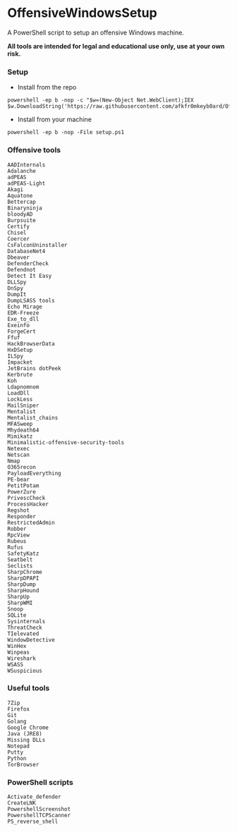 # OffensiveWindowsSetup
A PowerShell script to setup an offensive Windows machine.

**All tools are intended for legal and educational use only, use at your own risk.**

### Setup
- Install from the repo
```
powershell -ep b -nop -c "$w=(New-Object Net.WebClient);IEX $w.DownloadString('https://raw.githubusercontent.com/afkfr0mkeyb0ard/OffensiveWindowsSetup/refs/heads/main/setup.ps1');"
```

- Install from your machine
```
powershell -ep b -nop -File setup.ps1
```

### Offensive tools
```
AADInternals
Adalanche
adPEAS
adPEAS-Light
Akagi
Aquatone
Bettercap
Binaryninja
bloodyAD
Burpsuite
Certify
Chisel
Coercer
CsFalconUninstaller
DatabaseNet4
Dbeaver
DefenderCheck
Defendnot
Detect It Easy
DLLSpy
DnSpy
DumpIt
DumpLSASS tools
Echo Mirage
EDR-Freeze
Exe_to_dll
Exeinfo
ForgeCert
Ffuf
HackBrowserData
HxDSetup
ILSpy
Impacket
JetBrains dotPeek
Kerbrute
Koh
Ldapnomnom
LoadDll
LockLess
MailSniper
Mentalist
Mentalist_chains 
MFASweep
Mhydeath64
Mimikatz
Minimalistic-offensive-security-tools
Netexec
Netscan
Nmap
O365recon
PayloadEverything
PE-bear
PetitPotam
PowerZure
PrivescCheck
ProcessHacker
Regshot
Responder
RestrictedAdmin
Robber
RpcView
Rubeus
Rufus
SafetyKatz
Seatbelt
Seclists
SharpChrome
SharpDPAPI
SharpDump
SharpHound
SharpUp
SharpWMI
Snoop
SQLite
Sysinternals
ThreatCheck
TIelevated
WindowDetective
WinHex
Winpeas
Wireshark
WSASS
WSuspicious
```

### Useful tools
```
7Zip
Firefox
Git
Golang
Google Chrome
Java (JRE8)
Missing DLLs
Notepad
Putty
Python
TorBrowser
```

### PowerShell scripts
```
Activate_defender
CreateLNK
PowershellScreenshot
PowershellTCPScanner
PS_reverse_shell
```
